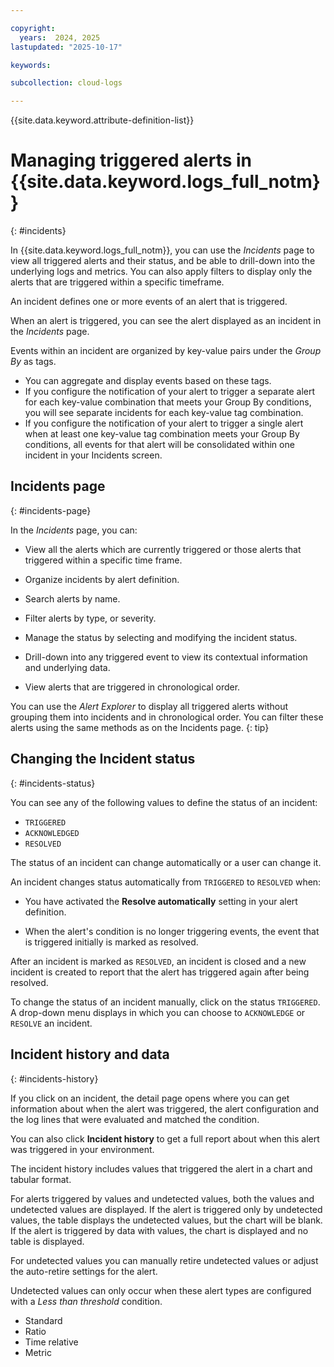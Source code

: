 ```yaml
---

copyright:
  years:  2024, 2025
lastupdated: "2025-10-17"

keywords:

subcollection: cloud-logs

---
```


{{site.data.keyword.attribute-definition-list}}



# Managing triggered alerts in {{site.data.keyword.logs_full_notm}}
{: #incidents}

In {{site.data.keyword.logs_full_notm}}, you can use the *Incidents* page to view all triggered alerts and their status, and be able to drill-down into the underlying logs and metrics. You can also apply filters to display only the alerts that are triggered within a specific timeframe.


An incident defines one or more events of an alert that is triggered.

When an alert is triggered, you can see the alert displayed as an incident in the *Incidents* page.

Events within an incident are organized by key-value pairs under the *Group By* as tags.
- You can aggregate and display events based on these tags.
- If you configure the notification of your alert to trigger a separate alert for each key-value combination that meets your Group By conditions, you will see separate incidents for each key-value tag combination.
- If you configure the notification of your alert to trigger a single alert when at least one key-value tag combination meets your Group By conditions, all events for that alert will be consolidated within one incident in your Incidents screen.


## Incidents page
{: #incidents-page}

In the *Incidents* page, you can:

- View all the alerts which are currently triggered or those alerts that triggered within a specific time frame.

- Organize incidents by alert definition.

- Search alerts by name.

- Filter alerts by type, or severity.

- Manage the status by selecting and modifying the incident status.

- Drill-down into any triggered event to view its contextual information and underlying data.

- View alerts that are triggered in chronological order.


You can use the *Alert Explorer* to display all triggered alerts without grouping them into incidents and in chronological order. You can filter these alerts using the same methods as on the Incidents page.
{: tip}


## Changing the Incident status
{: #incidents-status}

You can see any of the following values to define the status of an incident:
- `TRIGGERED`
- `ACKNOWLEDGED`
- `RESOLVED`

The status of an incident can change automatically or a user can change it.

An incident changes status automatically from `TRIGGERED` to `RESOLVED` when:

- You have activated the **Resolve automatically** setting in your alert definition.

- When the alert's condition is no longer triggering events, the event that is triggered initially is marked as resolved.

After an incident is marked as `RESOLVED`, an incident is closed and a new incident is created to report that the alert has triggered again after being resolved.

To change the status of an incident manually, click on the status `TRIGGERED`. A drop-down menu displays in which you can choose to `ACKNOWLEDGE` or `RESOLVE` an incident.

## Incident history and data
{: #incidents-history}

If you click on an incident, the detail page opens where you can get information about when the alert was triggered, the alert configuration and the log lines that were evaluated and matched the condition.

You can also click **Incident history** to get a full report about when this alert was triggered in your environment.



The incident history includes values that triggered the alert in a chart and tabular format.

For alerts triggered by values and undetected values, both the values and undetected values are displayed. If the alert is triggered only by undetected values, the table displays the undetected values, but the chart will be blank. If the alert is triggered by data with values, the chart is displayed and no table is displayed.

For undetected values you can manually retire undetected values or adjust the auto-retire settings for the alert.

Undetected values can only occur when these alert types are configured with a *Less than threshold* condition.

* Standard
* Ratio
* Time relative
* Metric
